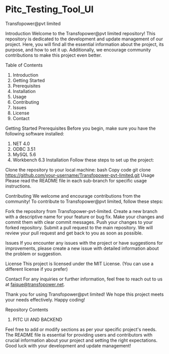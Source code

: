 # Pitc_Testing_Tool_UI

Transfopower@pvt limited

Introduction
Welcome to the Transfopower@pvt limited repository! This repository is dedicated to the development and update management of our project. Here, you will find all the essential information about the project, its purpose, and how to set it up. Additionally, we encourage community contributions to make this project even better.

Table of Contents
1. Introduction 
2. Getting Started
3. Prerequisites
4. Installation
5. Usage
6. Contributing
7. Issues
8. License
9. Contact

Getting Started
Prerequisites
Before you begin, make sure you have the following software installed:

1. NET 4.0
2. ODBC 3.51
3. MySQL 5.6
4. Workbench 6.3
Installation
Follow these steps to set up the project:

Clone the repository to your local machine:
bash
Copy code
git clone https://github.com/your-username/Transfopower-pvt-limited.git
Usage
Please read the README file in each sub-branch for specific usage instructions.

Contributing
We welcome and encourage contributions from the community! To contribute to Transfopower@pvt limited, follow these steps:

Fork the repository from Transfopower-pvt-limited.
Create a new branch with a descriptive name for your feature or bug fix.
Make your changes and commit them with clear commit messages.
Push your changes to your forked repository.
Submit a pull request to the main repository.
We will review your pull request and get back to you as soon as possible.

Issues
If you encounter any issues with the project or have suggestions for improvements, please create a new issue with detailed information about the problem or suggestion.

License
This project is licensed under the MIT License. (You can use a different license if you prefer)

Contact
For any inquiries or further information, feel free to reach out to us at faique@transfopower.net.

Thank you for using Transfopower@pvt limited! We hope this project meets your needs effectively. Happy coding!

Repository Contents
1. PITC UI AND BACKEND

Feel free to add or modify sections as per your specific project's needs. The README file is essential for providing users and contributors with crucial information about your project and setting the right expectations. Good luck with your development and update management!
